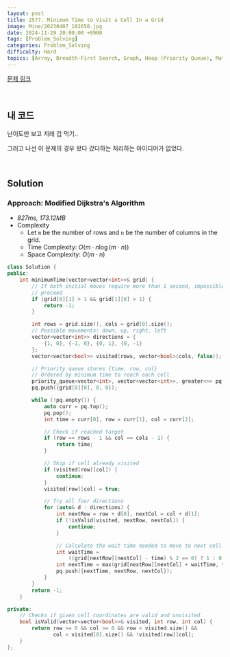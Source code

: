 ```yaml
---
layout: post
title: 2577. Minimum Time to Visit a Cell In a Grid
image: Mine/20230407_182650.jpg
date: 2024-11-29 20:00:00 +0900
tags: [Problem_Solving]
categories: Problem_Solving
difficulty: Hard
topics: [Array, Breadth-First Search, Graph, Heap (Priority Queue), Matrix, Shortest Path]
---
```


[문제 링크](https://leetcode.com/problems/minimum-time-to-visit-a-cell-in-a-grid/description/?envType=daily-question&envId=2024-11-29)

<br/>

## 내 코드
난이도만 보고 지레 겁 먹기..

그러고 나선 이 문제의 경우 왔다 갔다하는 처리하는 아이디어가 없었다.

<br/>

## Solution

### Approach: Modified Dijkstra's Algorithm
- *827ms, 173.12MB*
- Complexity
  - Let `m` be the number of rows and `n` be the number of columns in the grid.
  - Time Complexity: $O(m \cdot n \log (m \cdot n))$
  - Space Complexity: $O(m \cdot n)$

```cpp
class Solution {
public:
    int minimumTime(vector<vector<int>>& grid) {
        // If both initial moves require more than 1 second, impossible to
        // proceed
        if (grid[0][1] > 1 && grid[1][0] > 1) {
            return -1;
        }

        int rows = grid.size(), cols = grid[0].size();
        // Possible movements: down, up, right, left
        vector<vector<int>> directions = {
            {1, 0}, {-1, 0}, {0, 1}, {0, -1}
        };
        vector<vector<bool>> visited(rows, vector<bool>(cols, false));

        // Priority queue stores {time, row, col}
        // Ordered by minimum time to reach each cell
        priority_queue<vector<int>, vector<vector<int>>, greater<>> pq;
        pq.push({grid[0][0], 0, 0});

        while (!pq.empty()) {
            auto curr = pq.top();
            pq.pop();
            int time = curr[0], row = curr[1], col = curr[2];

            // Check if reached target
            if (row == rows - 1 && col == cols - 1) {
                return time;
            }

            // Skip if cell already visited
            if (visited[row][col]) {
                continue;
            }
            visited[row][col] = true;

            // Try all four directions
            for (auto& d : directions) {
                int nextRow = row + d[0], nextCol = col + d[1];
                if (!isValid(visited, nextRow, nextCol)) {
                    continue;
                }

                // Calculate the wait time needed to move to next cell
                int waitTime =
                    ((grid[nextRow][nextCol] - time) % 2 == 0) ? 1 : 0;
                int nextTime = max(grid[nextRow][nextCol] + waitTime, time + 1);
                pq.push({nextTime, nextRow, nextCol});
            }
        }
        return -1;
    }

private:
    // Checks if given cell coordinates are valid and unvisited
    bool isValid(vector<vector<bool>>& visited, int row, int col) {
        return row >= 0 && col >= 0 && row < visited.size() &&
               col < visited[0].size() && !visited[row][col];
    }
};
```

<br/>
